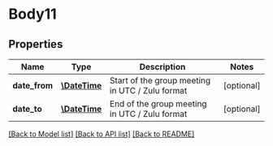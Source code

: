 # Body11

## Properties
Name | Type | Description | Notes
------------ | ------------- | ------------- | -------------
**date_from** | [**\DateTime**](\DateTime.md) | Start of the group meeting in UTC / Zulu format | [optional] 
**date_to** | [**\DateTime**](\DateTime.md) | End of the group meeting in UTC / Zulu format | [optional] 

[[Back to Model list]](../../README.md#documentation-for-models) [[Back to API list]](../../README.md#documentation-for-api-endpoints) [[Back to README]](../../README.md)

